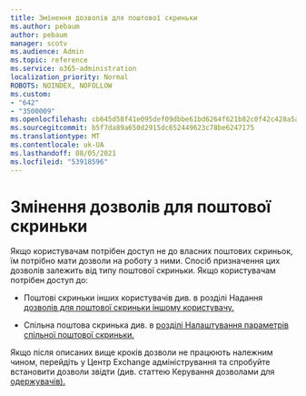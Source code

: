 ```yaml
---
title: Змінення дозволів для поштової скриньки
ms.author: pebaum
author: pebaum
manager: scotv
ms.audience: Admin
ms.topic: reference
ms.service: o365-administration
localization_priority: Normal
ROBOTS: NOINDEX, NOFOLLOW
ms.custom:
- "642"
- "3500009"
ms.openlocfilehash: cb645d58f41e095def09dbbe61bd6264f621b82c0f42c428a5a88e702c0c950b
ms.sourcegitcommit: b5f7da89a650d2915dc652449623c78be6247175
ms.translationtype: MT
ms.contentlocale: uk-UA
ms.lasthandoff: 08/05/2021
ms.locfileid: "53918596"
---
```

# <a name="changing-permissions-on-a-mailbox"></a>Змінення дозволів для поштової скриньки

Якщо користувачам потрібен доступ не до власних поштових скриньок, їм потрібно мати дозволи на роботу з ними. Спосіб призначення цих дозволів залежить від типу поштової скриньки. Якщо користувачам потрібен доступ до:
  
- Поштові скриньки інших користувачів див. в розділі Надання [дозволів для поштової скриньки іншому користувачу.](https://docs.microsoft.com/microsoft-365/admin/add-users/give-mailbox-permissions-to-another-user)
    
- Спільна поштова скринька див. в [розділі Налаштування параметрів спільної поштової скриньки.](https://docs.microsoft.com/microsoft-365/admin/email/configure-a-shared-mailbox#add-or-remove-members)
    
Якщо після описаних вище кроків дозволи не працюють належним чином, перейдіть у Центр Exchange адміністрування та спробуйте встановити дозволи звідти (див. статтею Керування дозволами для [одержувачів).](https://technet.microsoft.com/library/jj919240%28v=exchg.150%29.aspx)
  
